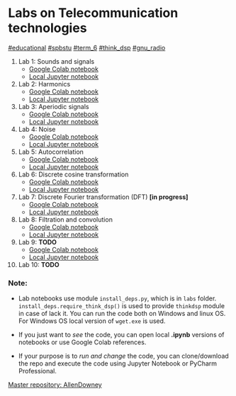 # Labs on Telecommunication technologies

[#educational]()
[#spbstu]()
[#term_6]()
[#think_dsp]()
[#gnu_radio]()

1. Lab 1: Sounds and signals
    * [Google Colab notebook](https://colab.research.google.com/github/dee-tree/telecom-labs/blob/master/labs/lab1/lab1.ipynb)
    * [Local Jupyter notebook](./labs/lab1/lab1.ipynb)
2. Lab 2: Harmonics
    * [Google Colab notebook](https://colab.research.google.com/github/dee-tree/telecom-labs/blob/master/labs/lab2/lab2.ipynb)
    * [Local Jupyter notebook](./labs/lab2/lab2.ipynb)
3. Lab 3: Aperiodic signals
    * [Google Colab notebook](https://colab.research.google.com/github/dee-tree/telecom-labs/blob/master/labs/lab3/lab3.ipynb)
    * [Local Jupyter notebook](./labs/lab3/lab3.ipynb)
4. Lab 4: Noise
   * [Google Colab notebook](https://colab.research.google.com/github/dee-tree/telecom-labs/blob/master/labs/lab4/lab4.ipynb)
   * [Local Jupyter notebook](./labs/lab4/lab4.ipynb)
5. Lab 5: Autocorrelation
   * [Google Colab notebook](https://colab.research.google.com/github/dee-tree/telecom-labs/blob/master/labs/lab5/lab5.ipynb)
   * [Local Jupyter notebook](./labs/lab5/lab5.ipynb)
6. Lab 6: Discrete cosine transformation
   * [Google Colab notebook](https://colab.research.google.com/github/dee-tree/telecom-labs/blob/master/labs/lab6/lab6.ipynb)
   * [Local Jupyter notebook](./labs/lab6/lab6.ipynb)
7. Lab 7: Discrete Fourier transformation (DFT) **[in progress]**
   * [Google Colab notebook](https://colab.research.google.com/github/dee-tree/telecom-labs/blob/master/labs/lab7/lab7.ipynb)
   * [Local Jupyter notebook](./labs/lab7/lab7.ipynb)
8. Lab 8: Filtration and convolution
   * [Google Colab notebook](https://colab.research.google.com/github/dee-tree/telecom-labs/blob/master/labs/lab8/lab8.ipynb)
   * [Local Jupyter notebook](./labs/lab8/lab8.ipynb)
9. Lab 9: **TODO**
   * [Google Colab notebook](https://colab.research.google.com/github/dee-tree/telecom-labs/blob/master/labs/lab9/lab9.ipynb)
   * [Local Jupyter notebook](./labs/lab9/lab9.ipynb)
10. Lab 10: **TODO**
### Note:

* Lab notebooks use module `install_deps.py`, which is in `labs` folder.
`install_deps.require_think_dsp()` is used to provide `thinkdsp` module in case of lack it. You can run the code both on 
Windows and linux OS. For Windows OS local version of `wget.exe` is used.

* If you just want to *see* the code, you can open local **.ipynb** versions of notebooks or use Google Colab references.

* If your purpose is to *run and change* the code, you can clone/download the repo and execute the code using Jupyter Notebook or PyCharm Professional.


[Master repository: AllenDowney](https://github.com/AllenDowney/ThinkDSP)
